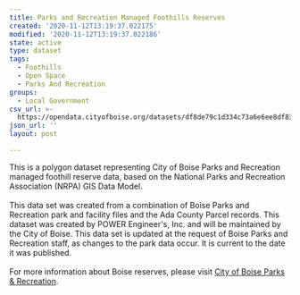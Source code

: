 ```yaml
---
title: Parks and Recreation Managed Foothills Reserves
created: '2020-11-12T13:19:37.022175'
modified: '2020-11-12T13:19:37.022186'
state: active
type: dataset
tags:
  - Foothills
  - Open Space
  - Parks And Recreation
groups:
  - Local Government
csv_url: >-
  https://opendata.cityofboise.org/datasets/df8de79c1d334c73a6e6ee8df83b3804_0.csv?outSR=%7B%22latestWkid%22%3A3857%2C%22wkid%22%3A102100%7D
json_url: ''
layout: post

---
```

<div>This is a polygon dataset representing City of Boise Parks and Recreation managed foothill reserve data, based on the National Parks and Recreation Association (NRPA) GIS Data Model. </div><div><br /></div><div>This data set was created from a combination of Boise Parks and Recreation park and facility files and the Ada County Parcel records. This dataset was created by POWER Engineer's, Inc. and will be maintained by the City of Boise. This data set is updated at the request of Boise Parks and Recreation staff, as changes to the park data occur. It is current to the date it was published.</div><div><br /></div><div>For more information about Boise reserves, please visit <a href='https://parks.cityofboise.org/parks-and-facilities/' target='_blank'>City of Boise Parks &amp; Recreation</a>.</div>
